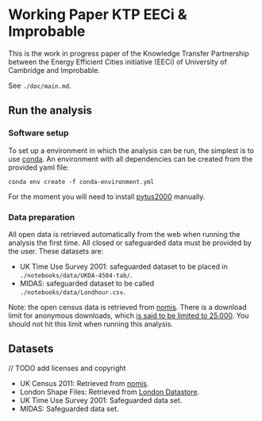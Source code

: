 # Working Paper KTP EECi & Improbable

This is the work in progress paper of the Knowledge Transfer Partnership between the Energy
Efficient Cities initiative (EECi) of University of Cambridge and Improbable.

See `./doc/main.md`.

## Run the analysis

### Software setup

To set up a environment in which the analysis can be run, the simplest is to use [conda](https://conda.io/docs/index.html). An environment with all dependencies can be created from the provided yaml file:

    conda env create -f conda-environment.yml

For the moment you will need to install [pytus2000](https;//github.com/timtroendle/pytus2000) manually.

### Data preparation

All open data is retrieved automatically from the web when running the analysis the first time. All closed or safeguarded data must be provided by the user. These datasets are:

* UK Time Use Survey 2001: safeguarded dataset to be placed in `./notebooks/data/UKDA-4504-tab/`.
* MIDAS: safeguarded dataset to be called `./notebooks/data/Londhour.csv`.

Note: the open census data is retrieved from [nomis](https://www.nomisweb.co.uk.). There is a download limit for anonymous downloads, which [is said to be limited to 25.000](https://www.nomisweb.co.uk/api/v01/help). You should not hit this limit when running this analysis.

## Datasets

// TODO add licenses and copyright

* UK Census 2011: Retrieved from [nomis](https://www.nomisweb.co.uk.).
* London Shape Files: Retrieved from [London Datastore](https://data.london.gov.uk).
* UK Time Use Survey 2001: Safeguarded data set.
* MIDAS: Safeguarded data set.
